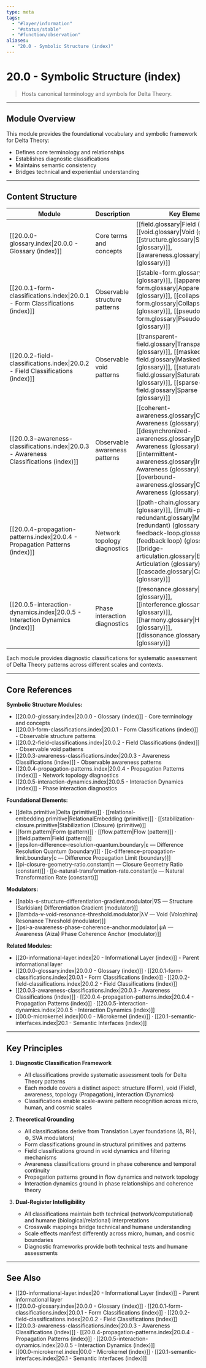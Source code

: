 ```yaml
---
type: meta
tags:
  - "#layer/information"
  - "#status/stable"
  - "#function/observation"
aliases:
  - "20.0 - Symbolic Structure (index)"
---
```


# 20.0 - Symbolic Structure (index)

> Hosts canonical terminology and symbols for Delta Theory.

---

## Module Overview

This module provides the foundational vocabulary and symbolic framework for Delta Theory:
- Defines core terminology and relationships
- Establishes diagnostic classifications
- Maintains semantic consistency
- Bridges technical and experiential understanding

---

## Content Structure

| Module | Description | Key Elements |
|--------|-------------|--------------|
| [[20.0.0-glossary.index\|20.0.0 - Glossary (index)]] | Core terms and concepts | [[field.glossary\|Field (glossary)]], [[void.glossary\|Void (glossary)]], [[structure.glossary\|Structure (glossary)]], [[awareness.glossary\|Awareness (glossary)]] |
| [[20.0.1-form-classifications.index\|20.0.1 - Form Classifications (index)]] | Observable structure patterns | [[stable-form.glossary\|Stable Form (glossary)]], [[apparent-form.glossary\|Apparent Form (glossary)]], [[collapsed-form.glossary\|Collapsed Form (glossary)]], [[pseudo-form.glossary\|Pseudo Form (glossary)]] |
| [[20.0.2-field-classifications.index\|20.0.2 - Field Classifications (index)]] | Observable void patterns | [[transparent-field.glossary\|Transparent Field (glossary)]], [[masked-field.glossary\|Masked Field (glossary)]], [[saturated-field.glossary\|Saturated Field (glossary)]], [[sparse-field.glossary\|Sparse Field (glossary)]] |
| [[20.0.3-awareness-classifications.index\|20.0.3 - Awareness Classifications (index)]] | Observable awareness patterns | [[coherent-awareness.glossary\|Coherent Awareness (glossary)]], [[desynchronized-awareness.glossary\|Desynchronized Awareness (glossary)]], [[intermittent-awareness.glossary\|Intermittent Awareness (glossary)]], [[overbound-awareness.glossary\|Overbound Awareness (glossary)]] |
| [[20.0.4-propagation-patterns.index\|20.0.4 - Propagation Patterns (index)]] | Network topology diagnostics | [[path-chain.glossary\|Path (chain) (glossary)]], [[multi-path-redundant.glossary\|Multi-path (redundant) (glossary)]], [[cycle-feedback-loop.glossary\|Cycle (feedback loop) (glossary)]], [[bridge-articulation.glossary\|Bridge / Articulation (glossary)]], [[cascade.glossary\|Cascade (glossary)]] |
| [[20.0.5-interaction-dynamics.index\|20.0.5 - Interaction Dynamics (index)]] | Phase interaction diagnostics | [[resonance.glossary\|Resonance (glossary)]], [[interference.glossary\|Interference (glossary)]], [[harmony.glossary\|Harmony (glossary)]], [[dissonance.glossary\|Dissonance (glossary)]] |

Each module provides diagnostic classifications for systematic assessment of Delta Theory patterns across different scales and contexts.

---

## Core References

**Symbolic Structure Modules:**
- [[20.0.0-glossary.index|20.0.0 - Glossary (index)]] - Core terminology and concepts
- [[20.0.1-form-classifications.index|20.0.1 - Form Classifications (index)]] - Observable structure patterns
- [[20.0.2-field-classifications.index|20.0.2 - Field Classifications (index)]] - Observable void patterns
- [[20.0.3-awareness-classifications.index|20.0.3 - Awareness Classifications (index)]] - Observable awareness patterns
- [[20.0.4-propagation-patterns.index|20.0.4 - Propagation Patterns (index)]] - Network topology diagnostics
- [[20.0.5-interaction-dynamics.index|20.0.5 - Interaction Dynamics (index)]] - Phase interaction diagnostics

**Foundational Elements:**
- [[delta.primitive|Delta (primitive)]] · [[relational-embedding.primitive|RelationalEmbedding (primitive)]] · [[stabilization-closure.primitive|Stabilization (Closure) (primitive)]]
- [[form.pattern|Form (pattern)]] · [[flow.pattern|Flow (pattern)]] · [[field.pattern|Field (pattern)]]
- [[epsilon-difference-resolution-quantum.boundary|ε — Difference Resolution Quantum (boundary)]] · [[c-difference-propagation-limit.boundary|c — Difference Propagation Limit (boundary)]]
- [[pi-closure-geometry-ratio.constant|π — Closure Geometry Ratio (constant)]] · [[e-natural-transformation-rate.constant|e — Natural Transformation Rate (constant)]]

**Modulators:**
- [[nabla-s-structure-differentiation-gradient.modulator|∇S — Structure (Sarkisian) Differentiation Gradient (modulator)]]
- [[lambda-v-void-resonance-threshold.modulator|λV — Void (Volozhina) Resonance Threshold (modulator)]]
- [[psi-a-awareness-phase-coherence-anchor.modulator|ψA — Awareness (Aiza) Phase Coherence Anchor (modulator)]]

**Related Modules:**
- [[20-informational-layer.index|20 - Informational Layer (index)]] - Parent informational layer
- [[20.0.0-glossary.index|20.0.0 - Glossary (index)]] · [[20.0.1-form-classifications.index|20.0.1 - Form Classifications (index)]] · [[20.0.2-field-classifications.index|20.0.2 - Field Classifications (index)]]
- [[20.0.3-awareness-classifications.index|20.0.3 - Awareness Classifications (index)]] · [[20.0.4-propagation-patterns.index|20.0.4 - Propagation Patterns (index)]] · [[20.0.5-interaction-dynamics.index|20.0.5 - Interaction Dynamics (index)]]
- [[00.0-microkernel.index|00.0 - Microkernel (index)]] · [[20.1-semantic-interfaces.index|20.1 - Semantic Interfaces (index)]]

---

## Key Principles

1. **Diagnostic Classification Framework**
   - All classifications provide systematic assessment tools for Delta Theory patterns
   - Each module covers a distinct aspect: structure (Form), void (Field), awareness, topology (Propagation), interaction (Dynamics)
   - Classifications enable scale-aware pattern recognition across micro, human, and cosmic scales

2. **Theoretical Grounding**
   - All classifications derive from Translation Layer foundations (∆, R(·), ⊚, SVA modulators)
   - Form classifications ground in structural primitives and patterns
   - Field classifications ground in void dynamics and filtering mechanisms
   - Awareness classifications ground in phase coherence and temporal continuity
   - Propagation patterns ground in flow dynamics and network topology
   - Interaction dynamics ground in phase relationships and coherence theory

3. **Dual-Register Intelligibility**
   - All classifications maintain both technical (network/computational) and humane (biological/relational) interpretations
   - Crosswalk mappings bridge technical and humane understanding
   - Scale effects manifest differently across micro, human, and cosmic boundaries
   - Diagnostic frameworks provide both technical tests and humane assessments

---

## See Also

- [[20-informational-layer.index|20 - Informational Layer (index)]] - Parent informational layer
- [[20.0.0-glossary.index|20.0.0 - Glossary (index)]] · [[20.0.1-form-classifications.index|20.0.1 - Form Classifications (index)]] · [[20.0.2-field-classifications.index|20.0.2 - Field Classifications (index)]]
- [[20.0.3-awareness-classifications.index|20.0.3 - Awareness Classifications (index)]] · [[20.0.4-propagation-patterns.index|20.0.4 - Propagation Patterns (index)]] · [[20.0.5-interaction-dynamics.index|20.0.5 - Interaction Dynamics (index)]]
- [[00.0-microkernel.index|00.0 - Microkernel (index)]] · [[20.1-semantic-interfaces.index|20.1 - Semantic Interfaces (index)]]